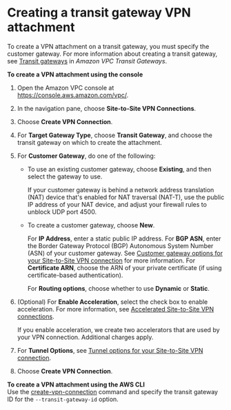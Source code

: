 # Creating a transit gateway VPN attachment<a name="create-tgw-vpn-attachment"></a>

To create a VPN attachment on a transit gateway, you must specify the customer gateway\. For more information about creating a transit gateway, see [Transit gateways](https://docs.aws.amazon.com/vpc/latest/tgw/tgw-transit-gateways.html) in *Amazon VPC Transit Gateways*\.

**To create a VPN attachment using the console**

1. Open the Amazon VPC console at [https://console\.aws\.amazon\.com/vpc/](https://console.aws.amazon.com/vpc/)\.

1. In the navigation pane, choose **Site\-to\-Site VPN Connections**\.

1. Choose **Create VPN Connection**\.

1. For **Target Gateway Type**, choose **Transit Gateway**, and choose the transit gateway on which to create the attachment\.

1. For **Customer Gateway**, do one of the following:
   + To use an existing customer gateway, choose **Existing**, and then select the gateway to use\.

     If your customer gateway is behind a network address translation \(NAT\) device that's enabled for NAT traversal \(NAT\-T\), use the public IP address of your NAT device, and adjust your firewall rules to unblock UDP port 4500\.
   + To create a customer gateway, choose **New**\. 

     For **IP Address**, enter a static public IP address\. For **BGP ASN**, enter the Border Gateway Protocol \(BGP\) Autonomous System Number \(ASN\) of your customer gateway\. See [Customer gateway options for your Site\-to\-Site VPN connection](cgw-options.md) for more information\. For **Certificate ARN**, choose the ARN of your private certificate \(if using certificate\-based authentication\)\.

     For **Routing options**, choose whether to use **Dynamic** or **Static**\.

1. \(Optional\) For **Enable Acceleration**, select the check box to enable acceleration\. For more information, see [Accelerated Site\-to\-Site VPN connections](accelerated-vpn.md)\.

   If you enable acceleration, we create two accelerators that are used by your VPN connection\. Additional charges apply\.

1. For **Tunnel Options**, see [Tunnel options for your Site\-to\-Site VPN connection](VPNTunnels.md)\.

1. Choose **Create VPN Connection**\.

**To create a VPN attachment using the AWS CLI**  
Use the [create\-vpn\-connection](https://docs.aws.amazon.com/cli/latest/reference/ec2/create-vpn-connection.html) command and specify the transit gateway ID for the `--transit-gateway-id` option\.